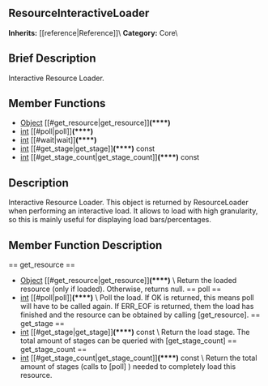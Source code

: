 ##  ResourceInteractiveLoader  
**Inherits:** [[reference|Reference]]\\
**Category:** Core\\
##  Brief Description  
Interactive Resource Loader.
##  Member Functions 
  * [Object](class_object) [[#get_resource|get_resource]]**(****)**
  * [int](class_int) [[#poll|poll]]**(****)**
  * [int](class_int) [[#wait|wait]]**(****)**
  * [int](class_int) [[#get_stage|get_stage]]**(****)** const
  * [int](class_int) [[#get_stage_count|get_stage_count]]**(****)** const
##  Description  
Interactive Resource Loader. This object is returned by ResourceLoader when performing an interactive load. It allows to load with high granularity, so this is mainly useful for displaying load bars/percentages.
##  Member Function Description  
==  get_resource  ==
  * [Object](class_object) [[#get_resource|get_resource]]**(****)**
\\
Return the loaded resource (only if loaded). Otherwise, returns null.
==  poll  ==
  * [int](class_int) [[#poll|poll]]**(****)**
\\
Poll the load. If OK is returned, this means poll will have to be called again. If ERR_EOF is returned, them the load has finished and the resource can be obtained by calling [get_resource].
==  get_stage  ==
  * [int](class_int) [[#get_stage|get_stage]]**(****)** const
\\
Return the load stage. The total amount of stages can be queried with [get_stage_count]
==  get_stage_count  ==
  * [int](class_int) [[#get_stage_count|get_stage_count]]**(****)** const
\\
Return the total amount of stages (calls to [poll] ) needed to completely load this resource.
